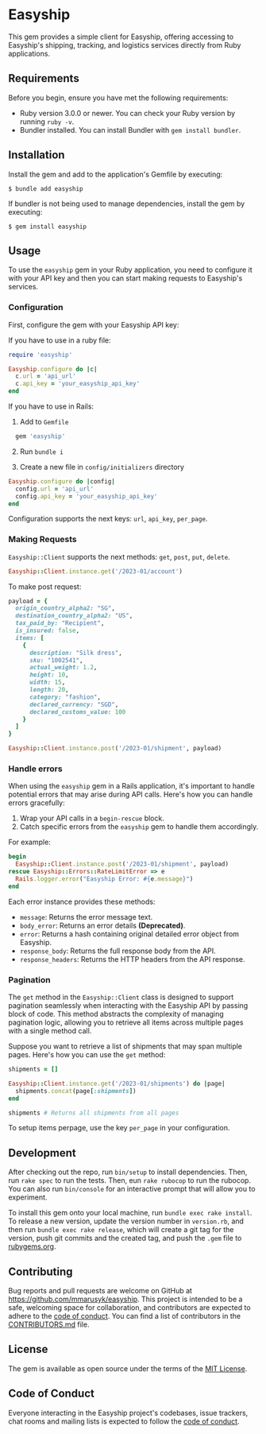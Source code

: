 # Easyship

This gem provides a simple client for Easyship, offering accessing to Easyship's
    shipping, tracking, and logistics services directly from Ruby applications.

## Requirements

Before you begin, ensure you have met the following requirements:

- Ruby version 3.0.0 or newer. You can check your Ruby version by running `ruby -v`.
- Bundler installed. You can install Bundler with `gem install bundler`.

## Installation

Install the gem and add to the application's Gemfile by executing:

    $ bundle add easyship

If bundler is not being used to manage dependencies, install the gem by executing:

    $ gem install easyship

## Usage

To use the `easyship` gem in your Ruby application, you need to configure it with your API key and then you can start making requests to Easyship's services.

### Configuration

First, configure the gem with your Easyship API key:

If you have to use in a ruby file:
```ruby
require 'easyship'

Easyship.configure do |c|
  c.url = 'api_url'
  c.api_key = 'your_easyship_api_key'
end
```

If you have to use in Rails:
1. Add to `Gemfile`
```ruby
  gem 'easyship'
```

2. Run `bundle i`

3. Create a new file in `config/initializers` directory
```ruby
Easyship.configure do |config|
  config.url = 'api_url'
  config.api_key = 'your_easyship_api_key'
end
```

Configuration supports the next keys: `url`, `api_key`, `per_page`.

### Making Requests
`Easyship::Client` supports the next methods: `get`, `post`, `put`, `delete`.
```ruby
Easyship::Client.instance.get('/2023-01/account')
```

To make post request:
```ruby
payload = {
  origin_country_alpha2: "SG",
  destination_country_alpha2: "US",
  tax_paid_by: "Recipient",
  is_insured: false,
  items: [
    {
      description: "Silk dress",
      sku: "1002541",
      actual_weight: 1.2,
      height: 10,
      width: 15,
      length: 20,
      category: "fashion",
      declared_currency: "SGD",
      declared_customs_value: 100
    }
  ]
}

Easyship::Client.instance.post('/2023-01/shipment', payload)
```

### Handle errors
When using the `easyship` gem in a Rails application, it's important to handle potential errors that may arise during API calls. Here's how you can handle errors gracefully:

1. Wrap your API calls in a `begin-rescue` block.
2. Catch specific errors from the `easyship` gem to handle them accordingly.

For example:

```ruby
begin
  Easyship::Client.instance.post('/2023-01/shipment', payload)
rescue Easyship::Errors::RateLimitError => e
  Rails.logger.error("Easyship Error: #{e.message}")
end
```

Each error instance provides these methods:

- `message`: Returns the error message text.
- `body_error`: Returns an error details **(Deprecated)**.
- `error`: Returns a hash containing original detailed error object from Easyship.
- `response_body`: Returns the full response body from the API.
- `response_headers`: Returns the HTTP headers from the API response.


### Pagination
The `get` method in the `Easyship::Client` class is designed to support pagination seamlessly when interacting with the Easyship API by passing block of code. This method abstracts the complexity of managing pagination logic, allowing you to retrieve all items across multiple pages with a single method call.

Suppose you want to retrieve a list of shipments that may span multiple pages. Here's how you can use the `get` method:

```ruby
shipments = []

Easyship::Client.instance.get('/2023-01/shipments') do |page|
  shipments.concat(page[:shipments])
end

shipments # Returns all shipments from all pages
```

To setup items perpage, use the key `per_page` in your configuration.

## Development

After checking out the repo, run `bin/setup` to install dependencies. Then, run `rake spec` to run the tests. Then, eun `rake rubocop` to run the rubocop. You can also run `bin/console` for an interactive prompt that will allow you to experiment.

To install this gem onto your local machine, run `bundle exec rake install`. To release a new version, update the version number in `version.rb`, and then run `bundle exec rake release`, which will create a git tag for the version, push git commits and the created tag, and push the `.gem` file to [rubygems.org](https://rubygems.org).


## Contributing

Bug reports and pull requests are welcome on GitHub at https://github.com/mmarusyk/easyship. This project is intended to be a safe, welcoming space for collaboration, and contributors are expected to adhere to the [code of conduct](https://github.com/mmarusyk/easyship/blob/main/CODE_OF_CONDUCT.md). You can find a list of contributors in the [CONTRIBUTORS.md](https://github.com/mmarusyk/easyship/blob/main/CONTRIBUTORS.md) file.

## License

The gem is available as open source under the terms of the [MIT License](https://opensource.org/licenses/MIT).

## Code of Conduct

Everyone interacting in the Easyship project's codebases, issue trackers, chat rooms and mailing lists is expected to follow the [code of conduct](https://github.com/mmarusyk/easyship/blob/main/CODE_OF_CONDUCT.md).
